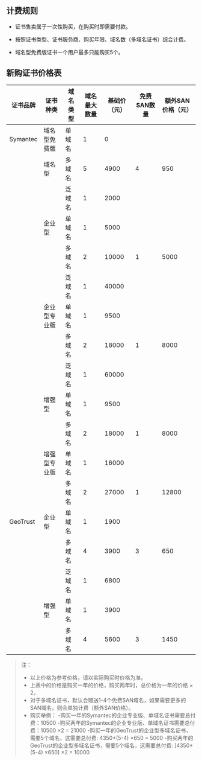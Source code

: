 ## 计费规则

- 证书售卖属于一次性购买，在购买时即需要付款。

- 按照证书类型、证书服务商、购买年限、域名数（多域名证书）综合计费。

- 域名型免费版证书一个用户最多只能购买5个。

 

## 新购证书价格表
|证书品牌|证书种类|域名类型|域名最大数量|基础价（元）|免费SAN数量|额外SAN价格（元）|
|-|-|-|-|-|-|-|
|Symantec|域名型免费版|单域名|1|0|
| |域名型 |多域名 |5|4900|4|950|
|||泛域名|1|2000|
||企业型|单域名|1|5000|
|||多域名|2|10000|1|5000|
|||泛域名|1|40000|
||企业型专业版|单域名|1|9500|
|||多域名|2|18000|1|8000|
|||泛域名|1|60000|
||增强型|单域名|1|9500|
|||多域名|2|18000|1|8000|
||增强型专业版|单域名|1|16000|
|||多域名|2|27000|1|12800|
|GeoTrust|企业型|单域名|1|1900|
|||多域名|4|3900|3|650|
|||泛域名|1|6800|
||增强型|单域名|1|3900|
|||多域名|4|5600|3|1450|

>注：
>- 以上价格为参考价格，请以实际购买时价格为准。
>- 上表中的价格是购买一年的价格，购买两年时，总价格为一年的价格 &times; 2。
>- 对于多域名证书，默认会赠送1-4个免费SAN域名，如果需要更多的SAN域名，则会单独计费（额外SAN价格）。
>- 购买举例：
>-购买一年的Symantec的企业专业版、单域名证书需要总付费：10500
>-购买两年的Symantec的企业专业版、单域名证书需要总付费：10500 &times;2 = 21000
>-购买一年的GeoTrust的企业型多域名证书，需要5个域名，这需要总付费: 4350+(5-4) &times;650 = 5000
>-购买两年的GeoTrust的企业型多域名证书，需要5个域名，这需要总付费: [4350+(5-4) &times;650] &times;2 = 10000
